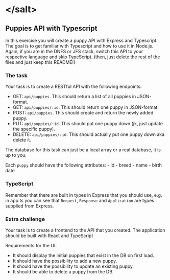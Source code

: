 # &lt;/salt&gt;

## Puppies API with Typescript

In this exercise you will create a puppy API with Express and Typescript. The goal is to get familiar with Typescript and how to use it in Node.js. Again, if you are in the DNFS or JFS stack, switch this API to your respective language and skip TypeScript. (then, just delete the rest of the files and just keep this README!)

### The task

Your task is to create a RESTful API with the following endpoints:

- GET: `api/puppies`. This should return a list of all puppies in JSON-format.
- GET: `api/puppies/:id`. This should return one puppy in JSON-format.
- POST: `api/puppies`. This should create and return the newly added puppy.
- PUT: `api/puppies/:id`. This should put one puppy down (jk, just update the specific puppy).
- DELETE: `api/puppies/:id`. This should actually put one puppy down aka delete it.

The database for this task can just be a local array or a real database, it is up to you.

Each `puppy` should have the following attributes: 
    - id
    - breed
    - name
    - birth date

### TypeScript

Remember that there are built in types in Express that you should use, e.g. in app.ts you can see that `Request`, `Response` and `Application` are types supplied from Express.

### Extra challenge

Your task is to create a frontend to the API that you created. The application should be built with React and TypeScript

Requirements for the UI:
- It should display the initial puppies that exist in the DB on first load.
- It should have the possibility to add a new puppy.
- It should have the possibility to update an existing puppy.
- It should be able to delete a puppy from the DB.
